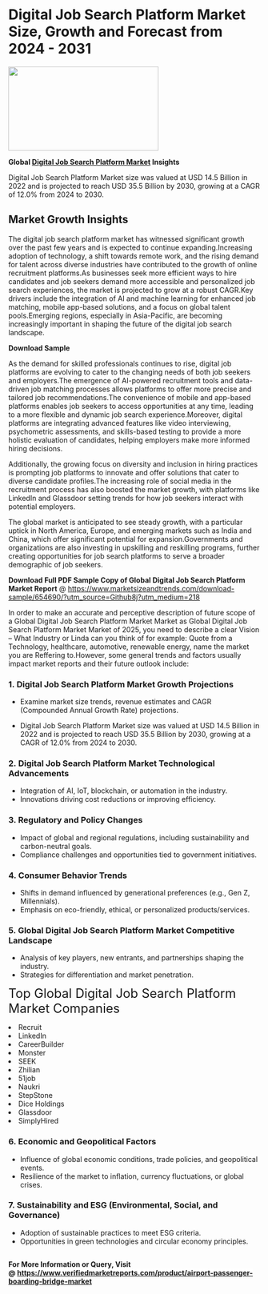 <H1>Digital Job Search Platform Market Size, Growth and Forecast from 2024 - 2031</H1><img class="aligncenter size-medium wp-image-584254" src="https://thirdeyenews.in/wp-content/uploads/2024/09/Global-Market-Research-300x168.jpeg" alt="" width="300" height="168" /><p><strong>Global&nbsp;<a href="https://www.marketsizeandtrends.com/download-sample/654690/?utm_source=Github8j?utm_medium=218">Digital Job Search Platform Market</a> Insights</strong></p><p>Digital Job Search Platform Market size was valued at USD 14.5 Billion in 2022 and is projected to reach USD 35.5 Billion by 2030, growing at a CAGR of 12.0% from 2024 to 2030.</p><p><h2>Market Growth Insights</h2> <p>The digital job search platform market has witnessed significant growth over the past few years and is expected to continue expanding.Increasing adoption of technology, a shift towards remote work, and the rising demand for talent across diverse industries have contributed to the growth of online recruitment platforms.As businesses seek more efficient ways to hire candidates and job seekers demand more accessible and personalized job search experiences, the market is projected to grow at a robust CAGR.Key drivers include the integration of AI and machine learning for enhanced job matching, mobile app-based solutions, and a focus on global talent pools.Emerging regions, especially in Asia-Pacific, are becoming increasingly important in shaping the future of the digital job search landscape.</p> <p><strong>Download Sample</strong></p> <p>As the demand for skilled professionals continues to rise, digital job platforms are evolving to cater to the changing needs of both job seekers and employers.The emergence of AI-powered recruitment tools and data-driven job matching processes allows platforms to offer more precise and tailored job recommendations.The convenience of mobile and app-based platforms enables job seekers to access opportunities at any time, leading to a more flexible and dynamic job search experience.Moreover, digital platforms are integrating advanced features like video interviewing, psychometric assessments, and skills-based testing to provide a more holistic evaluation of candidates, helping employers make more informed hiring decisions.</p> <p>Additionally, the growing focus on diversity and inclusion in hiring practices is prompting job platforms to innovate and offer solutions that cater to diverse candidate profiles.The increasing role of social media in the recruitment process has also boosted the market growth, with platforms like LinkedIn and Glassdoor setting trends for how job seekers interact with potential employers.</p> <p>The global market is anticipated to see steady growth, with a particular uptick in North America, Europe, and emerging markets such as India and China, which offer significant potential for expansion.Governments and organizations are also investing in upskilling and reskilling programs, further creating opportunities for job search platforms to serve a broader demographic of job seekers.</p> <p><span class=""><strong>Download Full PDF Sample Copy of Global Digital Job Search Platform Market Report</strong> @ <a href="https://www.marketsizeandtrends.com/download-sample/654690/?utm_source=Github8j?utm_medium=218" target="_blank">https://www.marketsizeandtrends.com/download-sample/654690/?utm_source=Github8j?utm_medium=218</a></span></p><p>In order to make an accurate and perceptive description of future scope of a Global&nbsp;Digital Job Search Platform Market Market as Global&nbsp;Digital Job Search Platform Market Market of 2025, you need to describe a clear Vision &ndash; What Industry or Linda can you think of for example: Quote from a Technology, healthcare, automotive, renewable energy, name the market you are Reffering to.However, some general trends and factors usually impact market reports and their future outlook include:</p><h3>1.&nbsp;<strong>Digital Job Search Platform Market Growth Projections</strong></h3><ul><li>Examine market size trends, revenue estimates and CAGR (Compounded Annual Growth Rate) projections.</li><li><p>Digital Job Search Platform Market size was valued at USD 14.5 Billion in 2022 and is projected to reach USD 35.5 Billion by 2030, growing at a CAGR of 12.0% from 2024 to 2030.</p></li></ul><h3>2.&nbsp;<strong>Digital Job Search Platform Market Technological Advancements</strong></h3><ul><li>Integration of AI, IoT, blockchain, or automation in the industry.</li><li>Innovations driving cost reductions or improving efficiency.</li></ul><h3>3.&nbsp;<strong>Regulatory and Policy Changes</strong></h3><ul><li>Impact of global and regional regulations, including sustainability and carbon-neutral goals.</li><li>Compliance challenges and opportunities tied to government initiatives.</li></ul><h3>4.&nbsp;<strong>Consumer Behavior Trends</strong></h3><ul><li>Shifts in demand influenced by generational preferences (e.g., Gen Z, Millennials).</li><li>Emphasis on eco-friendly, ethical, or personalized products/services.</li></ul><h3>5.&nbsp;<strong>Global Digital Job Search Platform Market Competitive Landscape</strong></h3><ul><li>Analysis of key players, new entrants, and partnerships shaping the industry.</li><li>Strategies for differentiation and market penetration.</li></ul><p data-pm-slice="1 1 []"><span style="color: inherit; font-family: inherit; font-size: 25px;">Top Global Digital Job Search Platform Market Companies</span></p><div class="" data-test-id=""><p><li>Recruit</li><li> LinkedIn</li><li> CareerBuilder</li><li> Monster</li><li> SEEK</li><li> Zhilian</li><li> 51job</li><li> Naukri</li><li> StepStone</li><li> Dice Holdings</li><li> Glassdoor</li><li> SimplyHired</li></p></div><h3>6.&nbsp;<strong>Economic and Geopolitical Factors</strong></h3><ul><li>Influence of global economic conditions, trade policies, and geopolitical events.</li><li>Resilience of the market to inflation, currency fluctuations, or global crises.</li></ul><h3>7.&nbsp;<strong>Sustainability and ESG (Environmental, Social, and Governance)</strong></h3><ul><li>Adoption of sustainable practices to meet ESG criteria.</li><li>Opportunities in green technologies and circular economy principles.</li></ul><h2><strong style="font-size: 14px;">For More Information or Query, Visit @&nbsp;</strong><a style="background-color: #ffffff; font-size: 14px;" href="https://www.marketsizeandtrends.com/report/digital-job-search-platform-market/" target="_blank">https://www.verifiedmarketreports.com/product/airport-passenger-boarding-bridge-market</a></h2>